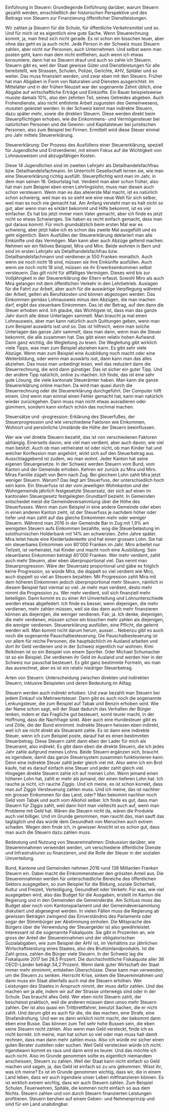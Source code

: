 Einführung in Steuern: Grundlegende Einführung darüber, warum Steuern gezahlt werden, einschließlich der historischen Perspektive und des Beitrags von Steuern zur Finanzierung öffentlicher Dienstleistungen.

Wir zahlen ja Steuern für die Schule, für öffentliche Verkehrsmittel und so. Und für mich ist es eigentlich eine gute Sache. Wenn Steuerechnung kommt, ja, man freut sich nicht gerade. Es ist schon ein bisschen teuer, aber ohne das geht es ja auch nicht. Jede Person in der Schweiz muss Steuern zahlen, aber nicht nur Personen, auch Unternehmen. Und selbst wenn man posten geht, kann man dem nicht entfliehen, auch wenn ich etwas konsumiere, dann hat es Steuern drauf und auch so zahle ich Steuern. Steuern gibt es, weil der Staat gewisse Güter und Dienstleistungen für alle bereitstellt, wie Strassen, Schulen, Polizei, Gerichte, AHV, Spitäler und so weiter. Das muss finanziert werden, und zwar eben mit den Steuern. Früher hat man Abgaben in Form von Naturalien und Diensten ausgerichtet. Im Mittelalter und in der frühen Neuzeit war der sogenannte Zehnt üblich, eine Abgabe auf wirtschaftliche Erträge und Einkünfte. Ein Bauer beispielsweise musste damals 10%, also den zehnten Teil, seines Getreides abgeben. Auch Frohendienste, also nicht entlohnte Arbeit zugunsten des Gemeinwesens, mussten geleistet werden. 
In der Schweiz kennt man indirekte Steuern, dazu später mehr, sowie die direkten Steuern. Diese werden direkt beim Steuerpflichtigen erhoben, wie die Einkommens- und Vermögensteuer bei natürlichen Personen und die Gewinn- und Kapitalsteuer bei juristischen Personen, also zum Beispiel bei Firmen. Ermittelt wird diese Steuer einmal pro Jahr mittels Steuererklärung. 

Steuererklärung: Der Prozess des Ausfüllens einer Steuererklärung, speziell für Jugendliche und Erstverdiener, mit einem Fokus auf die Wichtigkeit von Lohnausweisen und abzugsfähigen Kosten.

Diese 14 Jugendlichen sind im zweiten Lehrjahr als Detailhandelsfachfrau bzw. Detailhandelsfachmann. Im Unterricht Gesellschaft lernen sie, wie man eine Steuererklärung richtig ausfüllt. Steuerpflichtig wird man im Jahr, in dem man seinen 18. Geburtstag hat. Verdient man aber schon früher, also hat man zum Beispiel eben einen Lehrlingslohn, muss man diesen auch schon versteuern. Wenn man es das allererste Mal macht, ist es natürlich schon schwierig, weil man es so sieht wie eine neue Welt für sich selber, weil man es noch nie gemacht hat. Am Anfang versteht man es halt nicht so gut, aber wenn man es erklärt bekommt und Hilfe bekommt, ist es viel einfacher. Es hat bis jetzt immer mein Vater gemacht, aber ich finde es jetzt nicht so etwas Schwieriges. Sie haben es recht einfach gemacht, dass man gut daraus kommt. Für mich grundsätzlich beim ersten Mal war es schwierig, aber jetzt habe ich es schon das zweite Mal ausgefüllt und es geht eigentlich. Beim Ausfüllen der Steuererklärung deklariert man alle Einkünfte und das Vermögen. Man kann aber auch Abzüge geltend machen. Nehmen wir ein fiktives Beispiel, Mira und Miro. Beide wohnen in Bern und sind im ersten Lehrjahr als Detailhandelsfachfrau bzw. Detailhandelsfachmann und verdienen je 550 Franken monatlich. Auch wenn sie noch nicht 18 sind, müssen sie ihre Einkünfte ausfüllen. Auch wenn sie noch nicht 18 sind, müssen sie ihr Erwerbseinkommen selbst versteuern. Das gilt nicht für allfälliges Vermögen. Dieses wird bis zur Volljährigkeit in der Steuererklärung der Eltern erfasst. Sowohl Miro als auch Mira gelangen mit dem öffentlichen Verkehr in den Lehrbetrieb. Auslagen für die Fahrt zur Arbeit, aber auch für die auswärtige Verpflegung während der Arbeit, gelten als Berufskosten und können abgezogen werden. Das Einkommen gemäss Lohnausweis minus den Abzügen, die man machen darf, ergibt das steuerbare Einkommen. Das ist der Betrag, auf den dann die Steuer erhoben wird. Ich glaube, das Wichtigste ist, dass man das ganze Jahr durch alle diese Unterlagen sammelt. Man braucht ja mal einen Lohnausweis, aber man kann natürlich auch Quittungen geben, wenn man zum Beispiel auswärts isst und so. Das ist hilfreich, wenn man solche Unterlagen das ganze Jahr sammelt, dass man dann, wenn man die Steuer bekommt, die alle zusammen hat. Das gibt einen relativ hohen Aufwand. Dann ganz wichtig, die Wegleitung zu lesen. Die Wegleitung gibt wirklich viele Tipps, was man zum Beispiel abziehen kann. Es gibt sehr viele Abzüge. Wenn man zum Beispiel eine Ausbildung noch macht oder eine Weiterbildung, oder wenn man auswärts isst, dann kann man das alles abziehen. Das muss man unbedingt lesen, weil das reduziert dann die Steuerrechnung, die wird dann günstiger. Das ist sicher ein guter Tipp. Und der andere Tipp natürlich, online zu machen. Ich finde, das ist eine sehr gute Lösung, die viele kantonale Steuerämter haben. Man kann die ganze Steuererklärung online machen. Da wird man quasi durch die Steuerrechnung oder die Steuererklärung durchgeführt. Der Computer hilft einem. Und wenn man einmal einen Fehler gemacht hat, kann man natürlich wieder zurückgehen. Dann muss man nicht etwas ausradieren oder gümmern, sondern kann einfach schön das nochmal machen. 


Steuersätze und -progression: Erklärung des Steuerfußes, der Steuerprogression und wie verschiedene Faktoren wie Einkommen, Wohnort und persönliche Umstände die Höhe der Steuern beeinflussen.

Wer wie viel direkte Steuern bezahlt, das ist von verschiedenen Faktoren abhängig. Einerseits davon, wie viel man verdient, aber auch davon, wie viel man besitzt. Auch ob man verheiratet ist oder nicht, ob man Kinder hat und welcher Konfession man angehört, wirkt sich auf den Steuerbetrag aus. Ausschlaggebend ist zudem, wo man wohnt. Jeder Kanton hat seine eigenen Steuergesetze. In der Schweiz werden Steuern vom Bund, vom Kanton und der Gemeinde erhoben. Kehren wir zurück zu Mira und Miro. Miras Familie zügelt von Bern nach Zug. Bei gleichem Lohn zahlt Mira jetzt weniger Steuern. Warum? Das liegt am Steuerfuss, der unterschiedlich hoch sein kann. Ein Steuerfuss ist der vom jeweiligen Wohnkanton und der Wohngemeinde jährlich festgesetzte Steuersatz, der sich auf einen im kantonalen Steuergesetz festgelegten Grundtarif bezieht. In Gemeinden entscheidet meist die Gemeindeversammlung über die Höhe des Steuerfusses. Wenn man zum Beispiel in eine andere Gemeinde oder eben in einen anderen Kanton zieht, ist der Steuerfuss je nachdem höher oder tiefer und man zahlt auf das gleiche Einkommen mehr oder weniger Steuern. Während man 2016 in der Gemeinde Bar in Zug mit 1,9% am wenigsten Steuern aufs Einkommen bezahlte, wog die Steuerbelastung im solothurnischen Holderbank mit 14% am schwersten. 
Zehn Jahre später. Mira leitet heute eine Kleiderladenkette und hat einen grossen Lohn. Sie hat ein steuerbares Einkommen von 80'000 Franken im Jahr. Miro arbeitet nur Teilzeit, ist verheiratet, hat Kinder und macht noch eine Ausbildung. Sein steuerbares Einkommen beträgt 40'000 Franken. Wer mehr verdient, zahlt auch mehr Steuern, aber eben überproportional viel. Das nennt man Steuerprogression. Wäre der Steuersatz proportional und gäbe es folglich keine Progression, so würde Mira, die doppelt so viel verdient wie Miro, auch doppelt so viel an Steuern bezahlen. Mit Progression zahlt Mira mit dem höheren Einkommen jedoch überproportional mehr Steuern, nämlich in diesem Beispiel fast viermal so viel. Je mehr man verdient, desto mehr nimmt die Progression zu. Wer mehr verdient, soll sich finanziell mehr beteiligen. Dann kommt es zu einer Art Umverteilung und Lohnunterschiede werden etwas abgefedert. Ich finde es besser, wenn diejenigen, die mehr verdienen, mehr zahlen müssen, weil sie das dann auch mehr finanzieren können als diejenigen, die weniger verdienen. Fair, ja. Ich denke, diejenigen, die mehr verdienen, müssen schon ein bisschen mehr zahlen als diejenigen, die weniger verdienen. Steuererklärung ausfüllen, eine Pflicht, die gelernt werden will. Man kommt nicht darum herum, ausser... Nebenzu gibt es auch noch die sogenannte Pauschalbesteuerung. Die Pauschalbesteuerung ist vor allem für reiche Personen, die hauptsächlich im Ausland arbeiten und dort ihr Geld verdienen und in der Schweiz eigentlich nur wohnen. Kimi Reikönen ist so ein Beispiel von einem Sportler. Oder Michael Schumacher ist so ein Beispiel. Die verdienen ihr Geld im Ausland und werden hier in der Schweiz nur pauschal besteuert. Es gibt ganz bestimmte Formeln, wo man das ausrechnet, aber es ist ein relativ niedriger Steuerbetrag. 


Arten von Steuern: Unterscheidung zwischen direkten und indirekten Steuern, inklusive Beispielen und deren Bedeutung im Alltag.

Steuern werden auch indirekt erhoben. Und zwar bezahlt man Steuern bei jedem Einkauf via Mehrwertsteuer. Dann gibt es auch noch die sogenannte Lenkungsteuer, die zum Beispiel auf Tabak und Benzin erhoben wird. Wie der Name schon sagt, will der Staat dadurch das Verhalten der Bürger lenken, indem er das Fragliche gut besteuert, somit teurer macht, in der Hoffnung, dass die Nachfrage sinkt. Aber auch eine Hundesteuer gibt es und Zölle, die der Bund einnimmt. Indirekte Steuern heissen eben indirekt, weil ich sie nicht direkt als Steueramt zahle. Es ist dann eine indirekte Steuer, wenn ich zum Beispiel poste, darauf hat es einen bestimmten Steuerbetrag. Diese Steuern zahlt dann eben der Lader für mich als Steueramt, also indirekt. Es gibt dann eben die direkte Steuern, die ich jedes Jahr zahle aufgrund meines Lohns. Beide Steuern ergänzen sich, braucht es irgendwie, damit das ganze Steuersystem zusammen funktionieren kann. Denn eine indirekte Steuer zahlt jeder gleich viel mit. Also wenn ich ein Brot kaufe, hat es darauf einfach eine Steuer und jeder zahlt gleich viel. Hingegen direkte Steuern zahle ich auf meinen Lohn. Wenn jemand einen höheren Lohn hat, zahlt er mehr als jemand, der einen tieferen Lohn hat. Ich rauche ja nicht, ich rauche Ziggis. Und ich meine, es ist schon korrekt, dass man auf Ziggis Versteuerung zahlen muss. Und ich meine, das ist nachher ein grosser Einkommen für das Land, oder? Man bekommt nachher noch Geld vom Tabak und auch vom Alkohol selber. Ich finde es gut, dass man Steuern für Ziggis zahlt, weil dann hört man vielleicht auch auf, wenn man Probleme mit Geld hat. Wären die Steuern nicht da, wären die Produkte auch viel billiger. Und im Grunde genommen, man raucht das, man sauft das tagtäglich und das würde dem Gesundheit von Menschen auch extrem schaden. Wegen dem finde ich, in gewisser Ansicht ist es schon gut, dass man auch die Steuern dazu zahlen muss. 


Bedeutung und Nutzung von Steuereinnahmen: Diskussion darüber, wie Steuereinnahmen verwendet werden, um verschiedene öffentliche Dienste und Infrastrukturen zu finanzieren, und die Rolle der Steuer in der sozialen Umverteilung.

Bund, Kantone und Gemeinden nehmen 2016 rund 138 Milliarden Franken Steuern ein. Dabei macht die Einkommensteuer den grössten Anteil aus. Die Steuereinnahmen werden für unterschiedliche Bereiche des öffentlichen Sektors ausgegeben, so zum Beispiel für die Bildung, soziale Sicherheit, Kultur und Freizeit, Verteidigung, Gesundheit oder Verkehr. Für was, wie viel ausgegeben wird, also das Budget für die Ausgaben, erstellt im Kanton die Regierung und in den Gemeinden die Gemeinderäte. Am Schluss muss das Budget aber noch vom Kantonsparlament und der Gemeindeversammlung diskutiert und abgesegnet werden. In vielen Fällen muss die Regierung ab gewissen Beträgen zwingend das Einverständnis des Parlaments oder sogar der Stimmbürger per Abstimmung einholen. Die Mitsprache des Bürgers über die Verwendung der Steuergelder ist also gewährleistet. Interessant ist die sogenannte Fiskalquote. Sie gibt in Prozenten an, wie gross der Anteil der Steuereinnahmen und der obligatorischen Sozialabgaben, wie zum Beispiel der AHV ist, im Verhältnis zur jährlichen Wirtschaftsleistung eines Staates, also des Bruttoinlandprodukts. Ist die Zahl gross, zahlen die Bürger viele Steuern. In der Schweiz lag die Fiskalquote 2017 bei 28,5 Prozent. Die durchschnittliche Fiskalquote aller 36 OECD-Länder beträgt 34,2 Prozent. Wenn dank guter Wirtschaft der Staat immer mehr einnimmt, entstehen Überschüsse. Diese kann man verwenden, um die Steuern zu senken. Herrscht Krise, sinken die Steuereinnahmen und dann muss ein Staat allenfalls auch mal die Steuern erhöhen. Wer Leistungen des Staates in Anspruch nimmt, der muss dafür zahlen. Und das machen wir ja alle, indem wir auf der Strasse unterwegs sind oder in der Schule. Das braucht alles Geld. Wer eben nicht Steuern zahlt, der bescheisst praktisch, weil die anderen müssen dann umso mehr Steuern zahlen. Der ist also quasi ein Trittbrettfahrer, benutzt Sachen, die er nicht zahlt. Und darum gibt es auch für die, die das machen, eine Strafe, eine Strafandrohung. Und wer es dann wirklich nicht macht, der bekommt dann eben eine Busse. Das können zum Teil sehr hohe Bussen sein, die eben seine Steuern nicht zahlen. Also wenn man Geld versteckt, finde ich es nicht korrekt. Ich meine, man hat schon so viel oder man muss halt damit rechnen, dass man dann mehr zahlen muss. Also ich würde mir sicher einen guten Berater zustellen oder suchen. Weil Geld verstecken würde ich nicht. Irgendwann kommt es raus und dann wird es teurer. Und das möchte ich auch nicht. Also im Grunde genommen sollte es eigentlich niemandem anscheissen, Steuern zu zahlen. Weil der Staat kann nicht einfach so Geld machen und sagen, ja, das Geld ist einfach so zu uns gekommen. Wisst ihr, was ich meine? Es ist im Grunde genommen wichtig, dass wir, die in einem Land leben, dass wir auch irgendwie unser Leben mitfinanzieren können. Es ist wirklich extrem wichtig, dass wir auch Steuern zahlen. Zum Beispiel Schulen, Feuerwehren, Spitäle, die kommen nicht einfach so aus dem Nichts. Steuern zahlen und von durch Steuern finanzierten Leistungen profitieren. Steuern beruhen auf einem Geben- und Nehmenprinzip und sind für ein Land unabdingbar.